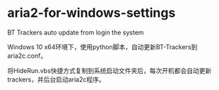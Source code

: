 # aria2-for-windows-settings
BT Trackers auto update from login the system

Windows 10 x64环境下，使用python脚本，自动更新BT-Trackers到aria2c.conf。

将HideRun.vbs快捷方式复制到系统启动文件夹后，每次开机都会自动更新trackers，并后台启动aria2c程序。
